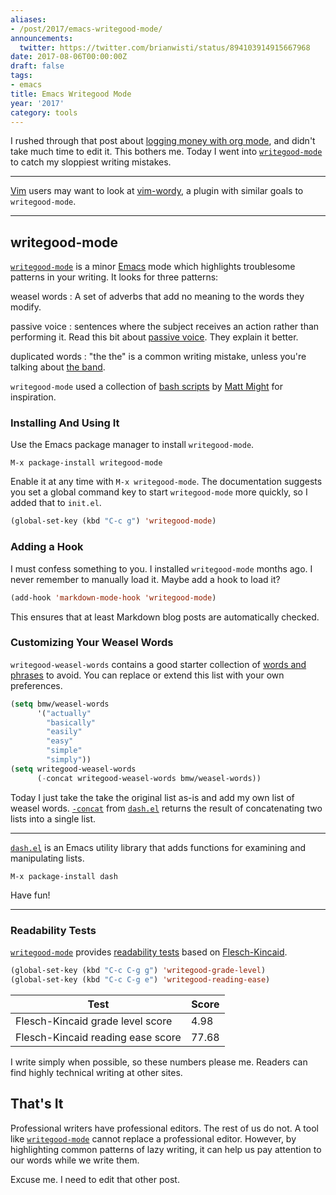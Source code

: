 ```yaml
---
aliases:
- /post/2017/emacs-writegood-mode/
announcements:
  twitter: https://twitter.com/brianwisti/status/894103914915667968
date: 2017-08-06T00:00:00Z
draft: false
tags:
- emacs
title: Emacs Writegood Mode
year: '2017'
category: tools
---
```



I rushed through that post about [logging money with org mode][], and didn't take much time to edit it.  This
bothers me. Today I went into [`writegood-mode`][] to catch my sloppiest writing mistakes.

[logging money with org mode]: /post/2017/logging-money-in-org-mode/
[`writegood-mode`]: https://github.com/bnbeckwith/writegood-mode
<!--more-->

****

[Vim][] users may want to look at [vim-wordy][], a plugin with similar goals to `writegood-mode`.

****

[Vim]: /tags/vim/
[vim-wordy]: https://github.com/reedes/vim-wordy

## writegood-mode

[`writegood-mode`][] is a minor [Emacs][] mode which highlights troublesome patterns in your
writing. It looks for three patterns:

weasel words
: A set of adverbs that add no meaning to the words they modify.

passive voice
: sentences where the subject receives an action rather than performing it. Read this bit about
[passive voice][]. They explain it better.

duplicated words
: "the the" is a common writing mistake, unless you're talking about [the band][].

`writegood-mode` used a collection of [bash scripts][] by [Matt Might][] for inspiration.

[the band]: https://youtu.be/ustXRPke9lM
[`writegood-mode`]: https://github.com/bnbeckwith/writegood-mode
[Emacs]: /tags/emacs/
[Matt Might]: http://matt.might.net
[bash scripts]: http://matt.might.net/articles/shell-scripts-for-passive-voice-weasel-words-duplicates/
[passive voice]: https://www.hamilton.edu/academics/centers/writing/seven-sins-of-writing/1

### Installing And Using It

Use the Emacs package manager to install `writegood-mode`.

``` text
M-x package-install writegood-mode
```

Enable it at any time with `M-x writegood-mode`. The documentation suggests you set a global command key to
start `writegood-mode` more quickly, so I added that to `init.el`.

``` lisp
(global-set-key (kbd "C-c g") 'writegood-mode)
```

### Adding a Hook

I must confess something to you. I installed `writegood-mode` months ago. I never remember to manually load
it. Maybe add a hook to load it?

``` lisp
(add-hook 'markdown-mode-hook 'writegood-mode)
```

This ensures that at least Markdown blog posts are automatically checked.

### Customizing Your Weasel Words

`writegood-weasel-words` contains a good starter collection of [words and phrases][] to avoid. You can replace
or extend this list with your own preferences. 

[words and phrases]: https://github.com/bnbeckwith/writegood-mode/blob/master/writegood-mode.el#L92

``` lisp
(setq bmw/weasel-words
      '("actually"
        "basically"
        "easily"
        "easy"
        "simple"
        "simply"))
(setq writegood-weasel-words
      (-concat writegood-weasel-words bmw/weasel-words))
```

Today I just take the take the original list as-is and add my own list of weasel words. [`-concat`][]
from [`dash.el`][] returns the result of concatenating two lists into a single list.

[`-concat`]: https://github.com/magnars/dash.el#-concat-rest-lists
[`dash.el`]: https://github.com/magnars/dash.el

****

[`dash.el`][] is an Emacs utility library that adds functions for examining and manipulating lists.

``` text
M-x package-install dash
```

Have fun!

****

[`dash.el`]: https://github.com/magnars/dash.el

### Readability Tests

[`writegood-mode`][] provides [readability tests][] based on [Flesch-Kincaid][]. 

``` lisp
(global-set-key (kbd "C-c C-g g") 'writegood-grade-level)
(global-set-key (kbd "C-c C-g e") 'writegood-reading-ease)
```

| Test                              | Score |
|-----------------------------------|-------|
| Flesch-Kincaid grade level score  | 4.98  |
| Flesch-Kincaid reading ease score | 77.68 |

I write simply when possible, so these numbers please me. Readers can find highly technical writing at other sites.

[readability tests]: https://github.com/bnbeckwith/writegood-mode#readability-tests
[Flesch-Kincaid]: https://en.wikipedia.org/wiki/Flesch–Kincaid_readability_tests

## That's It

Professional writers have professional editors. The rest of us do not. A tool like [`writegood-mode`][] cannot
replace a professional editor. However, by highlighting common patterns of lazy writing, it can help us pay
attention to our words while we write them.

Excuse me. I need to edit that other post.

